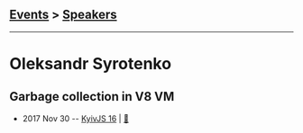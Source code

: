 ## [Events](../README.md) > [Speakers](../speakers.md)
---

# Oleksandr Syrotenko

## Garbage collection in V8 VM
- 2017 Nov 30 -- [KyivJS 16](https://www.youtube.com/watch?v=t4NXCZWdfkI)  | [:notebook:](https://drive.google.com/file/d/0B4xFRFS363tpMkR0UlE4OGNMd1FNV3hOSnZrUTZneWxEa0NN/view)  

